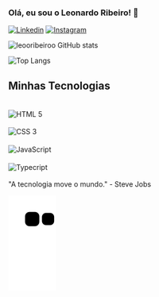 ### Olá, eu sou o Leonardo Ribeiro! 👋

[![Linkedin](https://img.shields.io/badge/LinkedIn-0077B5?style=for-the-badge&logo=linkedin&logoColor=white)](https://www.linkedin.com/in/leooribeiroo/)
[![Instagram](https://img.shields.io/badge/Instagram-E4405F?style=for-the-badge&logo=instagram&logoColor=white)](https://www.instagram.com/_leooribeiroo)

![leooribeiroo GitHub stats](https://github-readme-stats.vercel.app/api?username=leooribeiroo&show_icons=true&theme=merko)

![Top Langs](https://github-readme-stats.vercel.app/api/top-langs/?username=leooribeiroo&hide_progress=true)

## Minhas Tecnologias
<div style ="display: inline_block"><br/>
<img align="center" alt=" HTML 5 " src="https://img.shields.io/badge/HTML5-E34F26?style=for-the-badge&logo=html5&logoColor=white">
</div>
<div style ="display: inline_block"><br/>
<img align="center" alt=" CSS 3 " src="https://img.shields.io/badge/CSS3-1572B6?style=for-the-badge&logo=css3&logoColor=white">
</div>
<div style ="display: inline_block"><br/>
<img align="center" alt=" JavaScript " src="https://img.shields.io/badge/JavaScript-323330?style=for-the-badge&logo=javascript&logoColor=F7DF1E">
</div>
<div style ="display: inline_block"><br/>
<img align="center" alt=" Typecript " src="https://img.shields.io/badge/TypeScript-007ACC?style=for-the-badge&logo=typescript&logoColor=white">
</div>
</br>
"A tecnologia move o mundo." - Steve Jobs

![snake gif](https://github.com/leooribeiroo/leooribeiroo/blob/output/github-contribution-grid-snake.svg)
